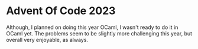 # Advent Of Code 2023

Although, I planned on doing this year OCaml, I wasn't ready to do it in OCaml
yet. The problems seem to be slightly more challenging this year, but overall
very enjoyable, as always.
